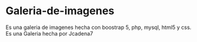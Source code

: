 # Galeria-de-imagenes
Es una galeria de imagenes hecha con boostrap 5, php, mysql, html5 y css. Es una Galeria hecha por Jcadena7

